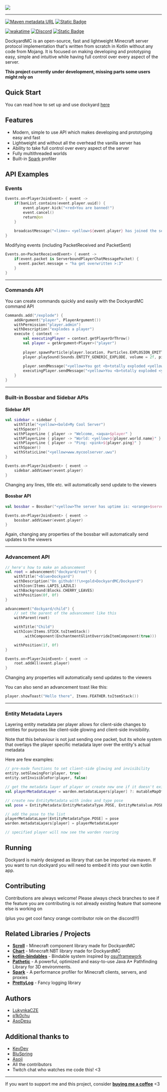 [<img src="https://github.com/user-attachments/assets/cfac1e41-d046-4092-9c84-befb79a48d96">](https://github.com/DockyardMC/Dockyard)

---
[![Maven metadata URL](https://img.shields.io/maven-metadata/v?metadataUrl=https%3A%2F%2Fmvn.devos.one%2Freleases%2Fio%2Fgithub%2Fdockyardmc%2Fdockyard%2Fmaven-metadata.xml&style=for-the-badge&logo=maven&logoColor=%23FFFFFF&label=Latest%20Version&color=%23afff87)](https://mvn.devos.one/#/releases/io/github/dockyardmc/dockyard)
[![Static Badge](https://img.shields.io/badge/Language-Kotlin-Kotlin?style=for-the-badge&color=%23963cf4)](https://kotlinlang.org/)

[![wakatime](https://wakatime.com/badge/github/DockyardMC/Dockyard.svg?style=for-the-badge)](https://wakatime.com/badge/github/DockyardMC/Dockyard)
[![Discord](https://img.shields.io/discord/1242845647892123650?label=Discord%20Server&color=%237289DA&style=for-the-badge&logo=discord&logoColor=%23FFFFFF)](https://discord.gg/SA9nmfMkdc)
[![Static Badge](https://img.shields.io/badge/Donate-Ko--Fi-pink?style=for-the-badge&logo=ko-fi&logoColor=%23FFFFFF&color=%23ff70c8)](https://ko-fi.com/LukynkaCZE)

DockyardMC is an open-source, fast and lightweight Minecraft server protocol implementation that's written from scratch in Kotlin without any code from Mojang. It is focused on making developing and prototyping easy, simple and intuitive while having full control over every aspect of the server.

**This project currently under development, missing parts some users might rely on**

## Quick Start

You can read how to set up and use dockyard [here](https://dockyard.lukynka.cloud/wiki/quick-start)

## Features

- Modern, simple to use API which makes developing and prototyping easy and fast
- Lightweight and without all the overhead the vanilla server has
- Ability to take full control over every aspect of the server
- Fully multithreaded worlds
- Built-in [Spark](https://github.com/lucko/spark) profiler

## API Examples

### Events

```kotlin
Events.on<PlayerJoinEvent> { event ->
    if(banList.contains(event.player.uuid)) {
        event.player.kick("<red>You are banned!")
        event.cancel()
        return@on
    }
  
    broadcastMessage("<lime>→ <yellow>${event.player} has joined the server.")
}
```

Modifying events (including PacketReceived and PacketSent)
```kotlin
Events.on<PacketReceivedEvent> { event ->
    if(event.packet is ServerboundPlayerChatMessagePacket) {
      event.packet.message = "ha get overwritten >:3"
    }
}
```
---

### Commands API
You can create commands quickly and easily with the DockyardMC command API

```kotlin
Commands.add("/explode") {
    addArgument("player", PlayerArgument())
    withPermission("player.admin")
    withDescription("explodes a player")
    execute { context ->
        val executingPlayer = context.getPlayerOrThrow()
        val player = getArgument<Player>("player")
    
        player.spawnParticle(player.location, Particles.EXPLOSION_EMITTER, Vector3f(1f), amount = 5)
        player.playSound(Sounds.ENTITY_GENERIC_EXPLODE, volume = 2f, pitch = randomFloat(0.6f, 1.3f))
    
        player.sendMessage("<yellow>You got <b>totally exploded <yellow>by <red>$executingPlayer")
        executingPlayer.sendMessage("<yellow>You <b>totally exploded <yellow>player <red>$player")
    }
}
```

---

### Built-in Bossbar and Sidebar APIs

#### Sidebar API
```kotlin
val sidebar = sidebar {
    withTitle("<yellow><bold>My Cool Server")
    withSpacer()
    withPlayerLine { player -> "Welcome, <aqua>$player" }
    withPlayerLine { player -> "World: <yellow>${player.world.name}" }
    withPlayerLine { player -> "Ping: <pink>${player.ping}" }
    withSpacer()
    withStaticLine("<yellow>www.mycoolserver.uwu")
}

Events.on<PlayerJoinEvent> { event ->
    sidebar.addViewer(event.player)
}
```
Changing any lines, title etc. will automatically send update to the viewers

#### Bossbar API
```kotlin
val bossbar = Bossbar("<yellow>The server has uptime is: <orange>$serverUptime<yellow>!", 1f, BossbarColor.YELLOW, BossbarNotches.SIX)

Events.on<PlayerJoinEvent> { event ->
    bossbar.addViewer(event.player)
}
```
Again, changing any properties of the bossbar will automatically send updates to the viewers 

---

### Advancement API

```kotlin
// here's how to make an advancement
val root = advancement("dockyard/root") {
    withTitle("<blue>Dockyard")
    withDescription("On github!!!\n<gold>DockyardMC/Dockyard")
    withIcon(Items.LAPIS_LAZULI)
    withBackground(Blocks.CHERRY_LEAVES)
    withPosition(0f, 0f)
}

advancement("dockyard/child") {
    // set the parent of the advancement like this
    withParent(root)

    withTitle("Child")
    withIcon(Items.STICK.toItemStack()
        .withComponent(EnchantmentGlintOverrideItemComponent(true)))

    withPosition(1f, 0f)
}

Events.on<PlayerJoinEvent> { event ->
    root.addAll(event.player)
}
```

Changing any properties will automatically send updates to the viewers

You can also send an advancement toast like this:
```kotlin
player.showToast("Hello there", Items.FEATHER.toItemStack())
```

---

### Entity Metadata Layers

Layering entity metadata per player allows for client-side changes to entities for purposes like client-side glowing and client-side invisibility. 

Note that this behaviour is not just sending one packet, but its whole system that overlays the player specific metadata layer over the entity's actual metadata   

Here are few examples:
```kotlin
// pre-made functions to set client-side glowing and invisibility
entity.setGlowingFor(player, true)
entity.setInvisibleFor(player, false)
```

```kotlin
// get the metadata layer of player or create new one if it doesn't exist
val playerMetadataLayer = warden.metadataLayers[player] ?: mutableMapOf<EntityMetadataType, EntityMetadata>()

// create new EntityMetadata with index and type pose
val pose = EntityMetadata(EntityMetadataType.POSE, EntityMetaValue.POSE, EntityPose.ROARING)

// add the pose to the list
playerMetadataLayer[EntityMetadataType.POSE] = pose
warden.metadataLayers[player] = playerMetadataLayer

// specified player will now see the warden roaring
```

## Running

Dockyard is mainly designed as library that can be imported via maven. If you want to run dockyard you will need to embed it into your own kotlin app.

## Contributing

Contributions are always welcome! Please always check branches to see if the feature you are contributing is not already existing feature that someone else is working on

(plus you get cool fancy orange contributor role on the discord!!!)

## Related Libraries / Projects

- **[Scroll](https://github.com/DockyardMC/Scroll/)** - Minecraft component library made for DockyardMC
- **[Chart](https://github.com/DockyardMC/Chart)** - Minecraft NBT library made for DockyardMC
- **[kotlin-bindables](https://github.com/LukynkaCZE/kotlin-bindables)** - Bindable system inspired by [osu!framework](https://github.com/ppy/osu-framework/)
- **[Pathetic](https://github.com/Metaphoriker/pathetic)** - A powerful, optimized and easy-to-use Java A* Pathfinding Library for 3D environments.
- **[Spark](https://github.com/lucko/spark)** - A performance profiler for Minecraft clients, servers, and proxies
- **[PrettyLog](https://github.com/LukynkaCZE/PrettyLog/)** - Fancy logging library

## Authors

- [LukynkaCZE](https://www.github.com/LukynkaCZE)
- [p1k0chu](https://github.com/p1k0chu)
- [AsoDesu](https://www.github.com/AsoDesu)

## Additional thanks to

- [KevDev](https://github.com/TrasherMC)
- [BluSpring](https://github.com/BluSpring)
- [Asoji](https://github.com/asoji)
- All the contributors
- Twitch chat who watches me code this! <3

---

If you want to support me and this project, consider [**buying me a coffee**](https://ko-fi.com/lukynkacze) <3

